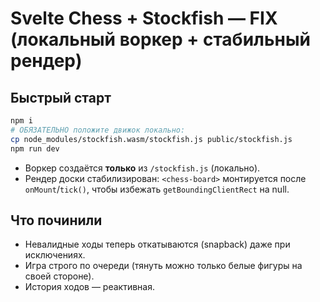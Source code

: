 # Svelte Chess + Stockfish — FIX (локальный воркер + стабильный рендер)

## Быстрый старт
```bash
npm i
# ОБЯЗАТЕЛЬНО положите движок локально:
cp node_modules/stockfish.wasm/stockfish.js public/stockfish.js
npm run dev
```

- Воркер создаётся **только** из `/stockfish.js` (локально).
- Рендер доски стабилизирован: `<chess-board>` монтируется после `onMount`/`tick()`,
  чтобы избежать `getBoundingClientRect` на null.

## Что починили
- Невалидные ходы теперь откатываются (snapback) даже при исключениях.
- Игра строго по очереди (тянуть можно только белые фигуры на своей стороне).
- История ходов — реактивная.
